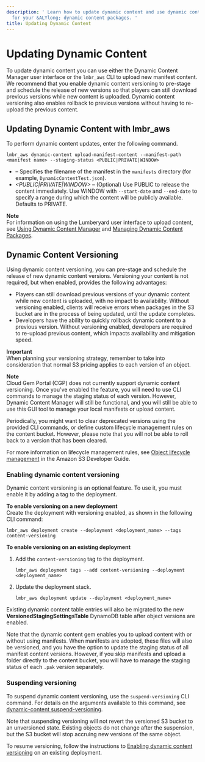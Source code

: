 ```yaml
---
description: ' Learn how to update dynamic content and use dynamic content versioning
  for your &ALYlong; dynamic content packages. '
title: Updating Dynamic Content
---
```

# Updating Dynamic Content<a name="cloud-canvas-cloud-gem-dc-updating"></a>

To update dynamic content you can use either the Dynamic Content Manager user interface or the `lmbr_aws` CLI to upload new manifest content\. We recommend that you enable dynamic content versioning to pre\-stage and schedule the release of new versions so that players can still download previous versions while new content is uploaded\. Dynamic content versioning also enables rollback to previous versions without having to re\-upload the previous content\.

## Updating Dynamic Content with lmbr\_aws<a name="cloud-canvas-cloud-gem-dc-lmbr-aws-updating"></a>

To perform dynamic content updates, enter the following command\.

```
lmbr_aws dynamic-content upload-manifest-content --manifest-path <manifest name> --staging-status <PUBLIC|PRIVATE|WINDOW>
```
+ *<manifest name>* – Specifies the filename of the manifest in the `manifests` directory \(for example, `DynamicContentTest.json`\)\.
+ *<PUBLIC\|PRIVATE\|WINDOW>* – \(Optional\) Use PUBLIC to release the content immediately\. Use WINDOW with `--start-date` and `--end-date` to specify a range during which the content will be publicly available\. Defaults to PRIVATE\.

**Note**  
For information on using the Lumberyard user interface to upload content, see [Using Dynamic Content Manager](/docs/userguide/gems/cloud-canvas/dc-manager.md) and [Managing Dynamic Content Packages](/docs/userguide/gems/cloud-canvas/dc-managing-packages.md)\.

## Dynamic Content Versioning<a name="cloud-canvas-cloud-gem-dc-versioning"></a>

Using dynamic content versioning, you can pre\-stage and schedule the release of new dynamic content versions\. Versioning your content is not required, but when enabled, provides the following advantages:
+ Players can still download previous versions of your dynamic content while new content is uploaded, with no impact to availability\. Without versioning enabled, clients will receive errors when packages in the S3 bucket are in the process of being updated, until the update completes\.
+ Developers have the ability to quickly rollback dynamic content to a previous version\. Without versioning enabled, developers are required to re\-upload previous content, which impacts availability and mitigation speed\.

**Important**  
When planning your versioning strategy, remember to take into consideration that normal S3 pricing applies to each version of an object\.

**Note**  
Cloud Gem Portal \(CGP\) does not currently support dynamic content versioning\. Once you've enabled the feature, you will need to use CLI commands to manage the staging status of each version\. However, Dynamic Content Manager will still be functional, and you will still be able to use this GUI tool to manage your local manifests or upload content\.

Periodically, you might want to clear deprecated versions using the provided CLI commands, or define custom lifecycle management rules on the content bucket\. However, please note that you will not be able to roll back to a version that has been cleared\.

For more information on lifecycle management rules, see [Object lifecycle management](https://docs.aws.amazon.com/AmazonS3/latest/dev/object-lifecycle-mgmt.html) in the Amazon S3 Developer Guide\.

### Enabling dynamic content versioning<a name="dynamic-content-versioning-enable"></a>

Dynamic content versioning is an optional feature\. To use it, you must enable it by adding a tag to the deployment\.

**To enable versioning on a new deployment**  
Create the deployment with versioning enabled, as shown in the following CLI command:

```
lmbr_aws deployment create --deployment <deployment_name> --tags content-versioning
```

**To enable versioning on an existing deployment**

1. Add the `content-versioning` tag to the deployment\.

   ```
   lmbr_aws deployment tags --add content-versioning --deployment <deployment_name>
   ```

1. Update the deployment stack\.

   ```
   lmbr_aws deployment update --deployment <deployment_name>
   ```

Existing dynamic content table entries will also be migrated to the new **VersionedStagingSettingsTable** DynamoDB table after object versions are enabled\.

Note that the dynamic content gem enables you to upload content with or without using manifests\. When manifests are adopted, these files will also be versioned, and you have the option to update the staging status of all manifest content versions\. However, if you skip manifests and upload a folder directly to the content bucket, you will have to manage the staging status of each `.pak` version separately\.

### Suspending versioning<a name="dynamic-content-versioning-suspend"></a>

To suspend dynamic content versioning, use the `suspend-versioning` CLI command\. For details on the arguments available to this command, see [dynamic\-content suspend\-versioning](cloud-canvas-cloud-gem-dc-lmbr-aws.md#cloud-canvas-cloud-gem-dc-lmbr-aws-extensions-suspend-versioning)\.

Note that suspending versioning will not revert the versioned S3 bucket to an unversioned state\. Existing objects do not change after the suspension, but the S3 bucket will stop accruing new versions of the same object\.

To resume versioning, follow the instructions to [Enabling dynamic content versioning](#dynamic-content-versioning-enable) on an existing deployment\.